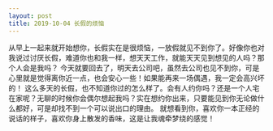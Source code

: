 ```yaml
---
layout: post
title: 2019-10-04 长假的烦恼
---
```


从早上一起来就开始想你，长假实在是很烦恼，一放假就见不到你了。好像你也对我说过讨厌长假，难道你也和我一样，想天天工作，就能天天见到想见的人吗？那个人会是我吗？
今天就要回去了，明天去公司吧，虽然去公司也见不到你，可是心里就是觉得离你近一点，也会安心一些！如果能再来一场偶遇，我一定会高兴坏的！
这么多天的长假，也不知道你过的怎么样了。会有人约你吗？还是一个人宅在家呢？无聊的时候你会偶尔想起我吗？实在想约你出来，只要能见到你无论做什么都好，可是却找不到一个可以说出口的理由。
就想看到你，喜欢你一本正经的说话的样子，喜欢你身上散发的香味，这是让我魂牵梦绕的感觉！

